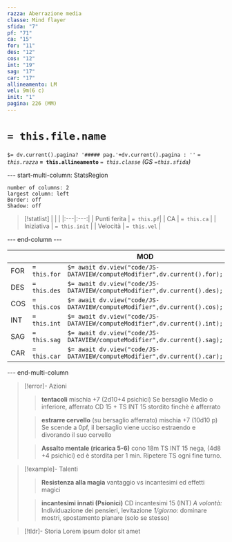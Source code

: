 ```yaml
---
razza: Aberrazione media
classe: Mind flayer
sfida: "7"
pf: "71"
ca: "15"
for: "11"
des: "12"
cos: "12"
int: "19"
sag: "17"
car: "17"
allineamento: LM
vel: 9m(6 c)
init: "1"
pagina: 226 (MM)
---
```

# `= this.file.name` 
 `$= dv.current().pagina? '##### pag.'+dv.current().pagina : ''`
*`= this.razza`* **`= this.allineamento`** 
*`= this.classe`*
*(GS `=this.sfida`)*

--- start-multi-column: StatsRegion

```column-settings  
number of columns: 2  
largest column: left
Border: off
Shadow: off
```

> [!statlist]
> | | |
> |:---|:---:|
> | Punti ferita | `= this.pf`|
> | CA | `= this.ca` |
> | Iniziativa | `= this.init` |
> | Velocità | `= this.vel` |
> 

--- end-column ---

|     |              | MOD       | TS                                                               |
| --- | ------------ | ------------------------------- | ----------------------------------------- |
| FOR | `= this.for` | `$= await dv.view("code/JS-DATAVIEW/computeModifier",dv.current().for);` | |
| DES | `= this.des` | `$= await dv.view("code/JS-DATAVIEW/computeModifier",dv.current().des);` | |
| COS | `= this.cos` | `$= await dv.view("code/JS-DATAVIEW/computeModifier",dv.current().cos);` | |
| INT | `= this.int` | `$= await dv.view("code/JS-DATAVIEW/computeModifier",dv.current().int);` | +7 |
| SAG | `= this.sag` | `$= await dv.view("code/JS-DATAVIEW/computeModifier",dv.current().sag);` | +6 |
| CAR | `= this.car` | `$= await dv.view("code/JS-DATAVIEW/computeModifier",dv.current().car);` | +6 |

--- end-multi-column

> [!error]- Azioni
>> **tentacoli**
>> mischia +7 (2d10+4 psichici)
>> Se bersaglio Medio o inferiore, afferrato CD 15 + TS INT 15 stordito finchè è afferrato 
>
>> **estrarre cervello**
>> (su bersaglio afferrato) mischia +7 (10d10 p)
>> Se scende a 0pf, il bersaglio viene ucciso estraendo e divorando il suo cervello
>
>> **Assalto mentale (ricarica 5-6)**
>> cono 18m TS INT 15 nega, (4d8 +4 psichici) ed è stordita per 1 min. Ripetere TS ogni fine turno.
>
>

> [!example]- Talenti
>> **Resistenza alla magia**
>> vantaggio vs incantesimi ed effetti magici
>
>> **incantesimi innati (Psionici)**
>> CD incantesimi 15 (INT)
>> *A volontà:* Individuazione dei pensieri, levitazione
>> *1/giorno:* dominare mostri, spostamento planare (solo se stesso)
>


> [!tldr]- Storia
> Lorem ipsum dolor sit amet


